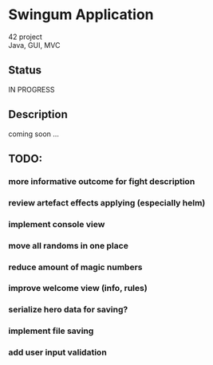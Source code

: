 # Swingum Application

42 project<br>
Java, GUI, MVC

## Status

IN PROGRESS

## Description

coming soon ...

## TODO:

### more informative outcome for fight description
### review artefact effects applying (especially helm)
### implement console view
### move all randoms in one place
### reduce amount of magic numbers
### improve welcome view (info, rules)
### serialize hero data for saving?
### implement file saving
### add user input validation
